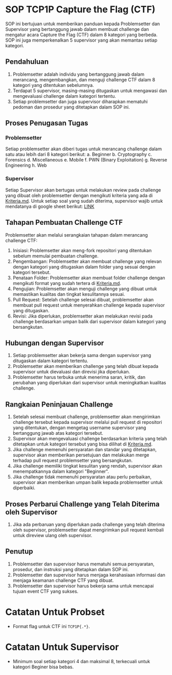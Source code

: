 # SOP TCP1P Capture the Flag (CTF)

SOP ini bertujuan untuk memberikan panduan kepada Problemsetter dan Supervisor yang bertanggung jawab dalam membuat challenge dan mengatur acara Capture the Flag (CTF) dalam 8 kategori yang berbeda. SOP ini juga memperkenalkan 5 supervisor yang akan memantau setiap kategori.

## Pendahuluan

1. Problemsetter adalah individu yang bertanggung jawab dalam merancang, mengembangkan, dan menguji challenge CTF dalam 8 kategori yang ditentukan sebelumnya.
2. Terdapat 5 supervisor, masing-masing ditugaskan untuk mengawasi dan mengevaluasi challenge dalam kategori tertentu.
3. Setiap problemsetter dan juga supervisor diharapkan mematuhi pedoman dan prosedur yang ditetapkan dalam SOP ini.

## Proses Penugasan Tugas

### Problemsetter
Setiap problemsetter akan diberi tugas untuk merancang challenge dalam satu atau lebih dari 8 kategori berikut:
   a. Beginner
   b. Cryptography
   c. Forensics
   d. Miscellaneous
   e. Mobile
   f. PWN (Binary Exploitation)
   g. Reverse Engineering
   h. Web

### Supervisor
Setiap Supervisor akan bertugas untuk melakukan review pada challenge yang dibuat oleh problemsetter dengan mengikuti kriteria yang ada di [Kriteria.md](/Kriteria.md). Untuk setiap soal yang sudah diterima, supervisor wajib untuk mendatanya di google sheet berikut: [LINK](https://docs.google.com/spreadsheets/d/13cgB0gQIriOG9T1IfEcoAtaFxxyK_AtjpHezKM4F0w0/edit?usp=sharing)

## Tahapan Pembuatan Challenge CTF

Problemsetter akan melalui serangkaian tahapan dalam merancang challenge CTF:

1. Inisiasi: Problemsetter akan meng-fork repositori yang ditentukan sebelum memulai pembuatan challenge.
2. Pengembangan: Problemsetter akan membuat challenge yang relevan dengan kategori yang ditugaskan dalam folder yang sesuai dengan kategori tersebut.
3. Penataan Folder: Problemsetter akan membuat folder challenge dengan mengikuti format yang sudah tertera di [Kriteria.md](/Kriteria.md).
4. Pengujian: Problemsetter akan menguji challenge yang dibuat untuk memastikan kualitas dan tingkat kesulitannya sesuai.
5. Pull Request: Setelah challenge selesai dibuat, problemsetter akan membuat pull request untuk menyerahkan challenge kepada supervisor yang ditugaskan.
6. Revisi: Jika diperlukan, problemsetter akan melakukan revisi pada challenge berdasarkan umpan balik dari supervisor dalam kategori yang bersangkutan.

## Hubungan dengan Supervisor

1. Setiap problemsetter akan bekerja sama dengan supervisor yang ditugaskan dalam kategori tertentu.
2. Problemsetter akan memberikan challenge yang telah dibuat kepada supervisor untuk dievaluasi dan direvisi jika diperlukan.
3. Problemsetter harus terbuka untuk menerima saran, kritik, dan perubahan yang diperlukan dari supervisor untuk meningkatkan kualitas challenge.

## Rangkaian Peninjauan Challenge

1. Setelah selesai membuat challenge, problemsetter akan mengirimkan challenge tersebut kepada supervisor melalui pull request di repositori yang ditentukan, dengan mengetag username supervisor yang bertanggung jawab atas kategori tersebut.
2. Supervisor akan mengevaluasi challenge berdasarkan kriteria yang telah ditetapkan untuk kategori tersebut yang bisa dilihat di [Kriteria.md](/Kriteria.md).
3. Jika challenge memenuhi persyaratan dan standar yang ditetapkan, supervisor akan memberikan persetujuan dan melakukan merge terhadap pull request problemsetter yang bersangkutan.
4. Jika challenge memiliki tingkat kesulitan yang rendah, supervisor akan menempatkannya dalam kategori "Beginner".
5. Jika challenge tidak memenuhi persyaratan atau perlu perbaikan, supervisor akan memberikan umpan balik kepada problemsetter untuk diperbaiki.

## Proses Perbarui Challenge yang Telah Diterima oleh Supervisor

1. Jika ada perbaruan yang diperlukan pada challenge yang telah diterima oleh supervisor, problemsetter dapat mengirimkan pull request kembali untuk direview ulang oleh supervisor.

## Penutup

1. Problemsetter dan supervisor harus mematuhi semua persyaratan, prosedur, dan instruksi yang ditetapkan dalam SOP ini.
2. Problemsetter dan supervisor harus menjaga kerahasiaan informasi dan menjaga keamanan challenge CTF yang dibuat.
3. Problemsetter dan supervisor harus bekerja sama untuk mencapai tujuan event CTF yang sukses.

# Catatan Untuk Probset
- Format flag untuk CTF ini `TCP1P{.*}`.

# Catatan Untuk Supervisor
- Minimum soal setiap kategori 4 dan maksimal 8, terkecuali untuk kategori Beginer bisa bebas.
